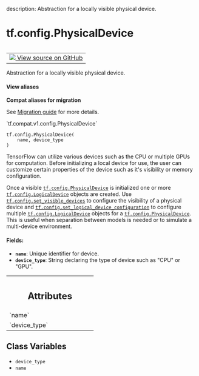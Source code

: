 description: Abstraction for a locally visible physical device.

<div itemscope itemtype="http://developers.google.com/ReferenceObject">
<meta itemprop="name" content="tf.config.PhysicalDevice" />
<meta itemprop="path" content="Stable" />
<meta itemprop="property" content="__new__"/>
<meta itemprop="property" content="device_type"/>
<meta itemprop="property" content="name"/>
</div>

# tf.config.PhysicalDevice

<!-- Insert buttons and diff -->

<table class="tfo-notebook-buttons tfo-api nocontent" align="left">
<td>
  <a target="_blank" href="https://github.com/tensorflow/tensorflow/blob/r2.2/tensorflow/python/eager/context.py#L285-L306">
    <img src="https://www.tensorflow.org/images/GitHub-Mark-32px.png" />
    View source on GitHub
  </a>
</td>
</table>



Abstraction for a locally visible physical device.

<section class="expandable">
  <h4 class="showalways">View aliases</h4>
  <p>
<b>Compat aliases for migration</b>
<p>See
<a href="https://www.tensorflow.org/guide/migrate">Migration guide</a> for
more details.</p>
<p>`tf.compat.v1.config.PhysicalDevice`</p>
</p>
</section>

<pre class="devsite-click-to-copy prettyprint lang-py tfo-signature-link">
<code>tf.config.PhysicalDevice(
    name, device_type
)
</code></pre>



<!-- Placeholder for "Used in" -->

TensorFlow can utilize various devices such as the CPU or multiple GPUs
for computation. Before initializing a local device for use, the user can
customize certain properties of the device such as it's visibility or memory
configuration.

Once a visible <a href="../../tf/config/PhysicalDevice.md"><code>tf.config.PhysicalDevice</code></a> is initialized one or more
<a href="../../tf/config/LogicalDevice.md"><code>tf.config.LogicalDevice</code></a> objects are created. Use
<a href="../../tf/config/set_visible_devices.md"><code>tf.config.set_visible_devices</code></a> to configure the visibility of a physical
device and <a href="../../tf/config/set_logical_device_configuration.md"><code>tf.config.set_logical_device_configuration</code></a> to configure multiple
<a href="../../tf/config/LogicalDevice.md"><code>tf.config.LogicalDevice</code></a> objects for a <a href="../../tf/config/PhysicalDevice.md"><code>tf.config.PhysicalDevice</code></a>. This is
useful when separation between models is needed or to simulate a multi-device
environment.

#### Fields:


* <b>`name`</b>: Unique identifier for device.
* <b>`device_type`</b>: String declaring the type of device such as "CPU" or "GPU".




<!-- Tabular view -->
 <table class="responsive fixed orange">
<colgroup><col width="214px"><col></colgroup>
<tr><th colspan="2"><h2 class="add-link">Attributes</h2></th></tr>

<tr>
<td>
`name`
</td>
<td>

</td>
</tr><tr>
<td>
`device_type`
</td>
<td>

</td>
</tr>
</table>



## Class Variables

* `device_type` <a id="device_type"></a>
* `name` <a id="name"></a>
